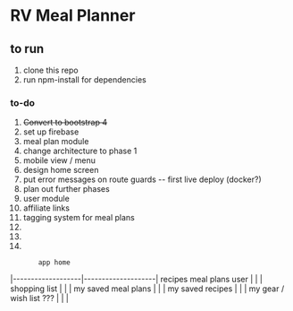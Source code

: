 # RV Meal Planner


## to run
1. clone this repo
2. run npm-install for dependencies

### to-do
1. ~~Convert to bootstrap 4~~
2. set up firebase
3. meal plan module
4. change architecture to phase 1
5. mobile view / menu
6. design home screen
7. put error messages on route guards
  -- first live deploy (docker?)
8. plan out further phases
9. user module
10. affiliate links
11. tagging system for meal plans
12. 
13. 
14.


           app home 
|-------------------|--------------------|
recipes         meal plans              user
    |                 |                  | shopping list
    |                 |                  | my saved meal plans
    |                 |                  | my saved recipes
    |                 |                  | my gear / wish list ???
    |                 |                  |